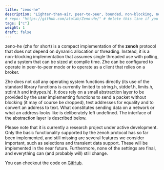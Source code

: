 ```yaml
---
title: "zeno-he"
description: "Lighter-than-air, peer-to-peer, bounded, non-blocking, non-threaded, etc., implementation of zenoh"
# repo: "https://github.com/atolab/Zeno-He/" # delete this line if you want blog-like posts for projects
tags: ["c"]
weight: 1
draft: false
---
```

zeno-he (zhe for short) is a compact implementation of the __zenoh__ protocol that does not depend on dynamic allocation or threading. Instead, it is a non-blocking implementation that assumes single threaded use with polling, and a system that can be sized at compile time. Zhe can be configured to operate in peer-to-peer mode or to operate as a client that relies on a broker.

Zhe does not call any operating system functions directly (its use of the standard library functions is currently limited to string.h, stddef.h, limits.h, stdint.h and inttypes.h). It does rely on a small abstraction layer to be provided by the user implementing functions to send a packet without blocking (it may of course be dropped), test addresses for equality and to convert an address to text. What constitutes sending data on a network or what an address looks like is deliberately left undefined. The interface of the abstraction layer is described below.

Please note that it is currently a research project under active development. Only the basic functionality supported by the zenoh protocol has so far been implemented, and still missing are several features we consider important, such as selections and transient data support. These will be implemented in the near future. Furthermore, none of the settings are final, and everything can (and probably will) still change.

You can checkout the code on [GitHub](https://github.com/atolab/zeno-he).

